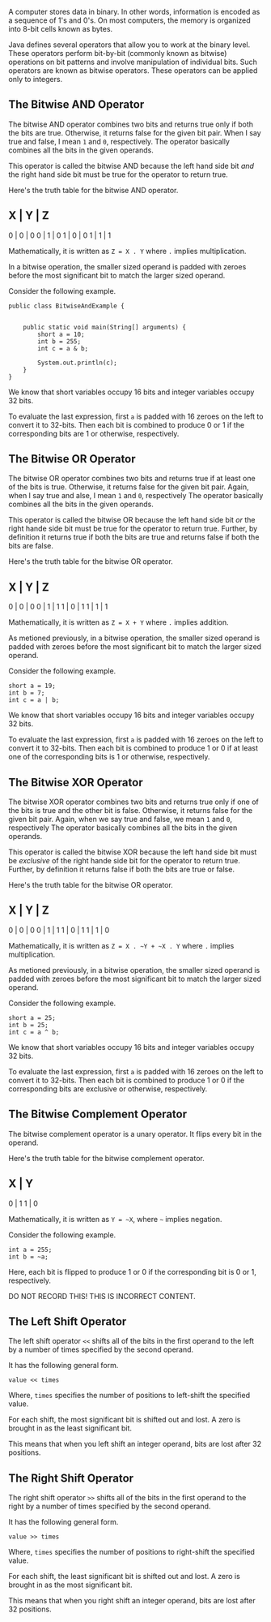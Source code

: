 A computer stores data in binary. In other words, information is encoded as 
a sequence of 1's and 0's. On most computers, the memory is organized into 8-bit cells known as bytes.

Java defines several operators that allow you to work at the binary level. These operators
perform bit-by-bit (commonly known as bitwise) operations on bit patterns and involve manipulation of individual bits.
Such operators are known as bitwise operators. These operators can be applied only to integers.

## The Bitwise AND Operator

The bitwise AND operator combines two bits and returns true
only if both the bits are true. Otherwise, it returns false for 
the given bit pair. When I say true and false, I mean `1` and `0`, respectively.
The operator basically combines all the bits in the given operands.

This operator is called the bitwise AND because the left hand side bit *and* the right hand side bit must be true for the operator to return true.

Here's the truth table for the bitwise AND operator.

X | Y | Z
---------
0 | 0 | 0
0 | 1 | 0
1 | 0 | 0
1 | 1 | 1

Mathematically, it is written as `Z = X . Y` where `.` implies multiplication.

In a bitwise operation, the smaller sized operand is padded with zeroes before the most significant bit
to match the larger sized operand.

Consider the following example. 

```
public class BitwiseAndExample {


    public static void main(String[] arguments) {
        short a = 10;
        int b = 255;
        int c = a & b;
        
        System.out.println(c);
    }
}
```

We know that short variables occupy 16 bits and integer variables occupy 32 bits.

To evaluate the last expression, first `a` is padded with 16 zeroes on the left to convert it to 32-bits.
Then each bit is combined to produce 0 or 1 if the corresponding bits are 1 or otherwise, respectively.

## The Bitwise OR Operator

The bitwise OR operator combines two bits and returns true if at least one of the bits is true.
Otherwise, it returns false for the given bit pair. Again, when I say true and alse, I mean `1`
and `0`, respectively
The operator basically combines all the bits in the given operands.

This operator is called the bitwise OR because the left hand side bit *or* the right hande side bit must be true for the operator
to return true. Further, by definition it returns true if both the bits are true and returns false if both the bits are false.

Here's the truth table for the bitwise OR operator.

X | Y | Z
---------
0 | 0 | 0
0 | 1 | 1
1 | 0 | 1
1 | 1 | 1

Mathematically, it is written as `Z = X + Y` where `.` implies addition.

As metioned previously, in a bitwise operation, the smaller sized operand is padded with zeroes before the most significant bit
to match the larger sized operand.

Consider the following example.

```
short a = 19;
int b = 7;
int c = a | b;
```

We know that short variables occupy 16 bits and integer variables occupy 32 bits.

To evaluate the last expression, first `a` is padded with 16 zeroes on the left to convert it to 32-bits.
Then each bit is combined to produce 1 or 0 if at least one of the corresponding bits is 1 or otherwise, respectively.

## The Bitwise XOR Operator

The bitwise XOR operator combines two bits and returns true only if one of the bits is true and
the other bit is false. Otherwise, it returns false for the given bit pair. Again, when we say
true and false, we mean `1` and `0`, respectively The operator basically combines all the bits in
the given operands.

This operator is called the bitwise XOR because the left hand side bit must be *exclusive* of the right
hande side bit for the operator to return true. Further, by definition it returns false if both the
bits are true or false.

Here's the truth table for the bitwise OR operator.

X | Y | Z
---------
0 | 0 | 0
0 | 1 | 1
1 | 0 | 1
1 | 1 | 0

Mathematically, it is written as `Z = X . ~Y + ~X . Y` where `.` implies multiplication.

As metioned previously, in a bitwise operation, the smaller sized operand is padded with zeroes before the most significant bit
to match the larger sized operand.

Consider the following example.

```
short a = 25;
int b = 25;
int c = a ^ b;
```

We know that short variables occupy 16 bits and integer variables occupy 32 bits.

To evaluate the last expression, first `a` is padded with 16 zeroes on the left to convert it to 32-bits.
Then each bit is combined to produce 1 or 0 if the corresponding bits are exclusive or otherwise, respectively.

## The Bitwise Complement Operator

The bitwise complement operator is a unary operator. It flips every bit in the operand.

Here's the truth table for the bitwise complement operator.

X | Y
-----
0 | 1
1 | 0

Mathematically, it is written as `Y = ~X`, where `~` implies negation.

Consider the following example.

```
int a = 255;
int b = ~a;
```

Here, each bit is flipped to produce 1 or 0 if the corresponding bit is 0 or 1, respectively.









DO NOT RECORD THIS! THIS IS INCORRECT CONTENT.



## The Left Shift Operator

The left shift operator `<<` shifts all of the bits in the first operand to
the left by a number of times specified by the second operand.

It has the following general form.
```
value << times
```

Where, `times` specifies the number of positions to left-shift the specified value.

For each shift, the most significant bit is shifted out and lost. A zero is brought
in as the least significant bit.

This means that when you left shift an integer operand, bits are lost after 32 positions.

## The Right Shift Operator

The right shift operator `>>` shifts all of the bits in the first operand to
the right by a number of times specified by the second operand.

It has the following general form.
```
value >> times
```

Where, `times` specifies the number of positions to right-shift the specified value.

For each shift, the least significant bit is shifted out and lost. A zero is brought
in as the most significant bit.

This means that when you right shift an integer operand, bits are lost after 32 positions.